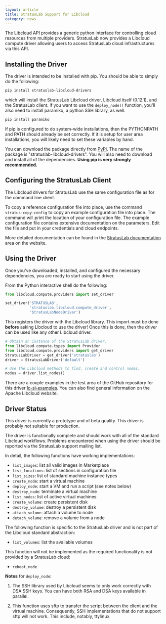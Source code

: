 ```yaml
---
layout: article
title: StratusLab Support for Libcloud
category: news
---
```


The Libcloud API provides a generic python interface for controlling
cloud resources from multiple providers.  StratusLab now provides a
Libcloud compute driver allowing users to access StratusLab cloud
infrastructures via this API.


Installing the Driver
---------------------

The driver is intended to be installed with pip.  You should be able
to simply do the following:

```bash
pip install stratuslab-libcloud-drivers
```

which will install the StratusLab Libcloud driver, Libcloud itself
(0.12.1), and the StratusLab client.  If you want to use the
`deploy_node()` function, you'll also need to install paramiko, a
python SSH library, as well.

```bash
pip install paramiko
```

If pip is configured to do system-wide installations, then the
PYTHONPATH and PATH should already be set correctly.  If it is setup
for user area installations, you will likely need to set these
variables by hand.

You can download the package directly from [PyPi][pypi].  The name of
the package is "stratuslab-libcloud-drivers".  You will also need to
download and install all of the dependencies.  **Using pip is very
strongly recommended.**


Configuring the StratusLab Client
---------------------------------

The Libcloud drivers for StratusLab use the same configuration file as
for the command line client.  

To copy a reference configuration file into place, use the command
`stratus-copy-config` to copy an example configuration file into
place.  The command will print the location of your configuration
file.  The example configuration file contains extensive documentation
on the parameters.  Edit the file and put in your credentials and
cloud endpoints.

More detailed documentation can be found in the [StratusLab
documentation][sl-docs] area on the website.

Using the Driver
----------------

Once you've downloaded, installed, and configured the necessary
dependencies, you are ready to start using the driver.

From the Python interactive shell do the following:

```python
from libcloud.compute.providers import set_driver

set_driver('STRATUSLAB',
           'stratuslab.libcloud.compute_driver',
           'StratusLabNodeDriver')
```
This registers the driver with the Libcloud library.  This import must
be done **before** asking Libcloud to use the driver!  Once this is
done, then the driver can be used like any other Libcloud driver.

```python
# Obtain an instance of the StratusLab driver. 
from libcloud.compute.types import Provider
from libcloud.compute.providers import get_driver
StratusLabDriver = get_driver('stratuslab')
driver = StratusLabDriver('default')

# Use the Libcloud methods to find, create and control nodes.
nodes = driver.list_nodes()
```
There are a couple examples in the test area of the GitHub repository
for this driver [lc-sl-examples].  You can also find general
information on the Apache Libcloud website.

Driver Status
-------------

This driver is currently a prototype and of beta quality.  This driver
is probably _not_ suitable for production.

The driver is functionally complete and should work with all of the
standard Libcloud workflows.  Problems encountered when using the
driver should be reported via the StratusLab support mailing list.

In detail, the following functions have working implementations:
* `list_images`: list all valid images in Marketplace
* `list_locations`: list of sections in configuration file
* `list_sizes`: list of standard machine instance types
* `create_node`: start a virtual machine
* `deploy_node`: start a VM and run a script (see notes below)
* `destroy_node`: terminate a virtual machine
* `list_nodes`: list of active virtual machines
* `create_volume`: create persistent disk
* `destroy_volume`: destroy a persistent disk
* `attach_volume`: attach a volume to node
* `detach_volume`: remove a volume from a node

The following function is specific to the StratusLab driver and is not
part of the Libcloud standard abstraction:
* `list_volumes`: list the available volumes

This function will not be implemented as the required functionality is
not provided by a StratusLab cloud:
* `reboot_node`

**Notes** for `deploy_node`:

1. The SSH library used by Libcloud seems to only work correctly with
  DSA SSH keys.  You can have both RSA and DSA keys available in
  parallel.

2. This function uses sftp to transfer the script between the client
and the virtual machine.  Consequently, SSH implementations that do
not support sftp will not work.  This include, notably, ttylinux. 


[lc-web]: http://libcloud.apache.org/
[pypi]: http://pypi.python.org/
[sl-docs]: http://stratuslab.eu/documentation/
[lc-sl-examples]: https://github.com/StratusLab/libcloud-drivers/tree/master/test 
